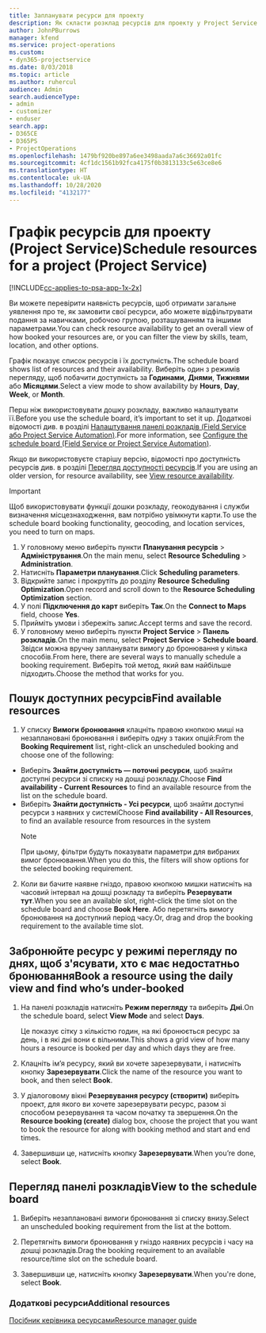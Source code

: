 ```yaml
---
title: Запланувати ресурси для проекту
description: Як скласти розклад ресурсів для проекту у Project Service
author: JohnPBurrows
manager: kfend
ms.service: project-operations
ms.custom:
- dyn365-projectservice
ms.date: 8/03/2018
ms.topic: article
ms.author: ruhercul
audience: Admin
search.audienceType:
- admin
- customizer
- enduser
search.app:
- D365CE
- D365PS
- ProjectOperations
ms.openlocfilehash: 1479bf920be897a6ee3498aada7a6c36692a01fc
ms.sourcegitcommit: 4cf1dc1561b92fca4175f0b3813133c5e63ce8e6
ms.translationtype: HT
ms.contentlocale: uk-UA
ms.lasthandoff: 10/28/2020
ms.locfileid: "4132177"
---
```

# <a name="schedule-resources-for-a-project-project-service"></a><span data-ttu-id="cf9f0-103">Графік ресурсів для проекту (Project Service)</span><span class="sxs-lookup"><span data-stu-id="cf9f0-103">Schedule resources for a project (Project Service)</span></span>

[!INCLUDE[cc-applies-to-psa-app-1x-2x](../includes/cc-applies-to-psa-app-1x-2x.md)]

<span data-ttu-id="cf9f0-104">Ви можете перевірити наявність ресурсів, щоб отримати загальне уявлення про те, як замовити свої ресурси, або можете відфільтрувати подання за навичками, робочою групою, розташуванням та іншими параметрами.</span><span class="sxs-lookup"><span data-stu-id="cf9f0-104">You can check resource availability to get an overall view of how booked your resources are, or you can filter the view by skills, team, location, and other options.</span></span>  
  
<span data-ttu-id="cf9f0-105">Графік показує список ресурсів і їх доступність.</span><span class="sxs-lookup"><span data-stu-id="cf9f0-105">The schedule board shows list of resources and their availability.</span></span> <span data-ttu-id="cf9f0-106">Виберіть один з режимів перегляду, щоб побачити доступність за **Годинами**, **Днями**, **Тижнями** або **Місяцями**.</span><span class="sxs-lookup"><span data-stu-id="cf9f0-106">Select a view mode to show availability by **Hours**, **Day**, **Week**, or **Month**.</span></span>  
  
<span data-ttu-id="cf9f0-107">Перш ніж використовувати дошку розкладу, важливо налаштувати її.</span><span class="sxs-lookup"><span data-stu-id="cf9f0-107">Before you use the schedule board, it’s important to set it up.</span></span> <span data-ttu-id="cf9f0-108">Додаткові відомості див. в розділі [Налаштування панелі розкладів (Field Service або Project Service Automation)](https://docs.microsoft.com/dynamics365/field-service/configure-schedule-board).</span><span class="sxs-lookup"><span data-stu-id="cf9f0-108">For more information, see [Configure the schedule board (Field Service or Project Service Automation)](https://docs.microsoft.com/dynamics365/field-service/configure-schedule-board).</span></span>
  
<span data-ttu-id="cf9f0-109">Якщо ви використовуєте старішу версію, відомості про доступність ресурсів див. в розділі [Перегляд доступності ресурсів](../psa/view-resource-availability.md).</span><span class="sxs-lookup"><span data-stu-id="cf9f0-109">If you are using an older version, for resource availability, see [View resource availability](../psa/view-resource-availability.md).</span></span>  

> [!IMPORTANT]
>  <span data-ttu-id="cf9f0-110">Щоб використовувати функції дошки розкладу, геокодування і служби визначення місцезнаходження, вам потрібно увімкнути карти.</span><span class="sxs-lookup"><span data-stu-id="cf9f0-110">To use the schedule board booking functionality, geocoding, and location services, you need to turn on maps.</span></span>  
> 
> 1. <span data-ttu-id="cf9f0-111">У головному меню виберіть пункти **Планування ресурсів** > **Адміністрування**.</span><span class="sxs-lookup"><span data-stu-id="cf9f0-111">On the main menu, select **Resource Scheduling** > **Administration**.</span></span>  
> 2. <span data-ttu-id="cf9f0-112">Натисніть **Параметри планування**.</span><span class="sxs-lookup"><span data-stu-id="cf9f0-112">Click **Scheduling parameters**.</span></span>  
> 3. <span data-ttu-id="cf9f0-113">Відкрийте запис і прокрутіть до розділу **Resource Scheduling Optimization**.</span><span class="sxs-lookup"><span data-stu-id="cf9f0-113">Open record and scroll down to the **Resource Scheduling Optimization** section.</span></span>  
> 4. <span data-ttu-id="cf9f0-114">У полі **Підключення до карт** виберіть **Так**.</span><span class="sxs-lookup"><span data-stu-id="cf9f0-114">On the **Connect to Maps** field, choose **Yes**.</span></span>  
> 5. <span data-ttu-id="cf9f0-115">Прийміть умови і збережіть запис.</span><span class="sxs-lookup"><span data-stu-id="cf9f0-115">Accept terms and save the record.</span></span>  
> 6. <span data-ttu-id="cf9f0-116">У головному меню виберіть пункти **Project Service** > **Панель розкладів**.</span><span class="sxs-lookup"><span data-stu-id="cf9f0-116">On the main menu, select **Project Service** > **Schedule board**.</span></span> <span data-ttu-id="cf9f0-117">Звідси можна вручну запланувати вимогу до бронювання у кілька способів.</span><span class="sxs-lookup"><span data-stu-id="cf9f0-117">From here, there are several ways to manually schedule a booking requirement.</span></span> <span data-ttu-id="cf9f0-118">Виберіть той метод, який вам найбільше підходить.</span><span class="sxs-lookup"><span data-stu-id="cf9f0-118">Choose the method that works for you.</span></span>
  
## <a name="find-available-resources"></a><span data-ttu-id="cf9f0-119">Пошук доступних ресурсів</span><span class="sxs-lookup"><span data-stu-id="cf9f0-119">Find available resources</span></span>

1.  <span data-ttu-id="cf9f0-120">У списку **Вимоги бронювання** клацніть правою кнопкою миші на незаплановані бронювання і виберіть одну з таких опцій:</span><span class="sxs-lookup"><span data-stu-id="cf9f0-120">From the **Booking Requirement** list, right-click an unscheduled booking and choose one of the following:</span></span>  
  
- <span data-ttu-id="cf9f0-121">Виберіть **Знайти доступність — поточні ресурси**, щоб знайти доступні ресурси зі списку на дошці розкладу.</span><span class="sxs-lookup"><span data-stu-id="cf9f0-121">Choose **Find availability - Current Resources** to find an available resource from the list on the schedule board.</span></span>  
- <span data-ttu-id="cf9f0-122">Виберіть **Знайти доступність - Усі ресурси**, щоб знайти доступні ресурси з наявних у системі</span><span class="sxs-lookup"><span data-stu-id="cf9f0-122">Choose **Find availability - All Resources**, to find an available resource from resources in the system</span></span>  
   > [!NOTE]
   >  <span data-ttu-id="cf9f0-123">При цьому, фільтри будуть показувати параметри для вибраних вимог бронювання.</span><span class="sxs-lookup"><span data-stu-id="cf9f0-123">When you do this, the filters will show options for the selected booking requirement.</span></span>  
  
2. <span data-ttu-id="cf9f0-124">Коли ви бачите наявне гніздо, правою кнопкою мишки натисніть на часовий інтервал на дошці розкладу та виберіть **Резервувати тут**.</span><span class="sxs-lookup"><span data-stu-id="cf9f0-124">When you see an available slot, right-click the time slot on the schedule board and choose **Book Here**.</span></span> <span data-ttu-id="cf9f0-125">Або перетягніть вимогу бронювання на доступний період часу.</span><span class="sxs-lookup"><span data-stu-id="cf9f0-125">Or, drag and drop the booking requirement to the available time slot.</span></span>  
  

## <a name="book-a-resource-using-the-daily-view-and-find-whos-under-booked"></a><span data-ttu-id="cf9f0-126">Забронюйте ресурс у режимі перегляду по днях, щоб з'ясувати, хто є має недостатньо бронювання</span><span class="sxs-lookup"><span data-stu-id="cf9f0-126">Book a resource using the daily view and find who’s under-booked</span></span>
  
1.  <span data-ttu-id="cf9f0-127">На панелі розкладів натисніть **Режим перегляду** та виберіть **Дні**.</span><span class="sxs-lookup"><span data-stu-id="cf9f0-127">On the schedule board, select **View Mode** and select **Days**.</span></span>  
  
    <span data-ttu-id="cf9f0-128">Це показує сітку з кількістю годин, на які бронюється ресурс за день, і в які дні вони є вільними.</span><span class="sxs-lookup"><span data-stu-id="cf9f0-128">This shows a grid view of how many hours a resource is booked per day and which days they are free.</span></span>  
  
2.  <span data-ttu-id="cf9f0-129">Клацніть ім’я ресурсу, який ви хочете зарезервувати, і натисніть кнопку **Зарезервувати**.</span><span class="sxs-lookup"><span data-stu-id="cf9f0-129">Click the name of the resource you want to book, and then select **Book**.</span></span>  
  
3.  <span data-ttu-id="cf9f0-130">У діалоговому вікні **Резервування ресурсу (створити)** виберіть проект, для якого ви хочете зарезервувати ресурс, разом зі способом резервування та часом початку та звершення.</span><span class="sxs-lookup"><span data-stu-id="cf9f0-130">On the **Resource booking (create)** dialog box, choose the project that you want to book the resource for along with booking method and start and end times.</span></span>  
  
4.  <span data-ttu-id="cf9f0-131">Завершивши це, натисніть кнопку **Зарезервувати**.</span><span class="sxs-lookup"><span data-stu-id="cf9f0-131">When you’re done, select **Book**.</span></span>  
  
## <a name="view-to-the-schedule-board"></a><span data-ttu-id="cf9f0-132">Перегляд панелі розкладів</span><span class="sxs-lookup"><span data-stu-id="cf9f0-132">View to the schedule board</span></span>
  
1.  <span data-ttu-id="cf9f0-133">Виберіть незаплановані вимоги бронювання зі списку внизу.</span><span class="sxs-lookup"><span data-stu-id="cf9f0-133">Select an unscheduled booking requirement from the list at the bottom.</span></span>  
  
2.  <span data-ttu-id="cf9f0-134">Перетягніть вимоги бронювання у гніздо наявних ресурсів і часу на дошці розкладів.</span><span class="sxs-lookup"><span data-stu-id="cf9f0-134">Drag the booking requirement to an available resource/time slot on the schedule board.</span></span>  
  
3.  <span data-ttu-id="cf9f0-135">Завершивши це, натисніть кнопку **Зарезервувати**.</span><span class="sxs-lookup"><span data-stu-id="cf9f0-135">When you're done, select **Book**.</span></span>  
  
### <a name="additional-resources"></a><span data-ttu-id="cf9f0-136">Додаткові ресурси</span><span class="sxs-lookup"><span data-stu-id="cf9f0-136">Additional resources</span></span>  
 [<span data-ttu-id="cf9f0-137">Посібник керівника ресурсами</span><span class="sxs-lookup"><span data-stu-id="cf9f0-137">Resource manager guide</span></span>](../psa/resource-manager-guide.md)

